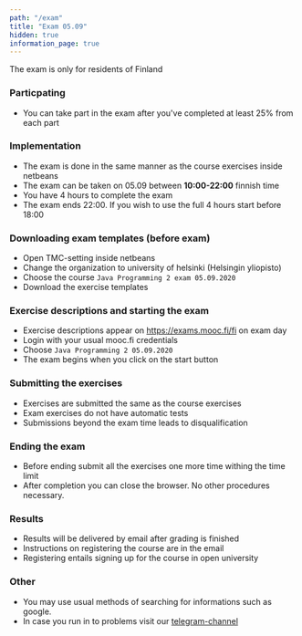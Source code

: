 ```yaml
---
path: "/exam"
title: "Exam 05.09"
hidden: true
information_page: true
---
```


<notice>The exam is only for residents of Finland</notice>

### Particpating

* You can take part in the exam after you've completed at least 25% from each part

### Implementation

* The exam is done in the same manner as the course exercises inside netbeans
* The exam can be taken on 05.09 between **10:00-22:00** finnish time
* You have 4 hours to complete the exam
* The exam ends 22:00. If you wish to use the full 4 hours start before 18:00

### Downloading exam templates (before exam)

* Open TMC-setting inside netbeans
* Change the organization to university of helsinki (Helsingin yliopisto)
* Choose the course `Java Programming 2 exam 05.09.2020`
* Download the exercise templates

### Exercise descriptions and starting the exam

* Exercise descriptions appear on <a href="https://exams.mooc.fi/fi">https://exams.mooc.fi/fi</a> on exam day
* Login with your usual mooc.fi credentials
* Choose `Java Programming 2 05.09.2020`
* The exam begins when you click on the start button

### Submitting the exercises

* Exercises are submitted the same as the course exercises
* Exam exercises do not have automatic tests
* Submissions beyond the exam time leads to disqualification

### Ending the exam

* Before ending submit all the exercises one more time withing the time limit
* After completion you can close the browser. No other procedures necessary.

### Results

* Results will be delivered by email after grading is finished
* Instructions on registering the course are in the email
* Registering entails signing up for the course in open university

### Other

* You may use usual methods of searching for informations such as google.
* In case you run in to problems visit our [telegram-channel](https://t.me/java_programming_mooc)
